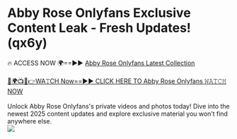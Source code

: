 # Abby Rose Onlyfans Exclusive Content Leak - Fresh Updates! (qx6y)

🔥 ACCESS NOW 🌍==►► <a href="https://tinyurl.com/kvy9nzfs" rel="nofollow">Abby Rose Onlyfans Latest Collection</a>
<br><br>
[🔴🌍📺📱👉WA𝚃CH Now==►► CLICK HERE TO Abby Rose Onlyfans 𝚆𝙰𝚃𝙲𝙷 NOW](https://tinyurl.com/kvy9nzfs)
<br><br>
Unlock Abby Rose Onlyfans's private videos and photos today! Dive into the newest 2025 content updates and explore exclusive material you won’t find anywhere else.
<br>
<a href="https://tinyurl.com/kvy9nzfs" rel="nofollow" data-target="animated-image.originalLink"><img src="https://camo.githubusercontent.com/8a4f000d20f83aca3bf7ec5f350d767afa0574a8a352519fd8cfa583a6f93a33/68747470733a2f2f692e696d6775722e636f6d2f644a486b345a712e676966" data-canonical-src="https://i.imgur.com/dJHk4Zq.gif" style="max-width: 100%; display: inline-block;" data-target="animated-image.originalImage"></a>
<br>
